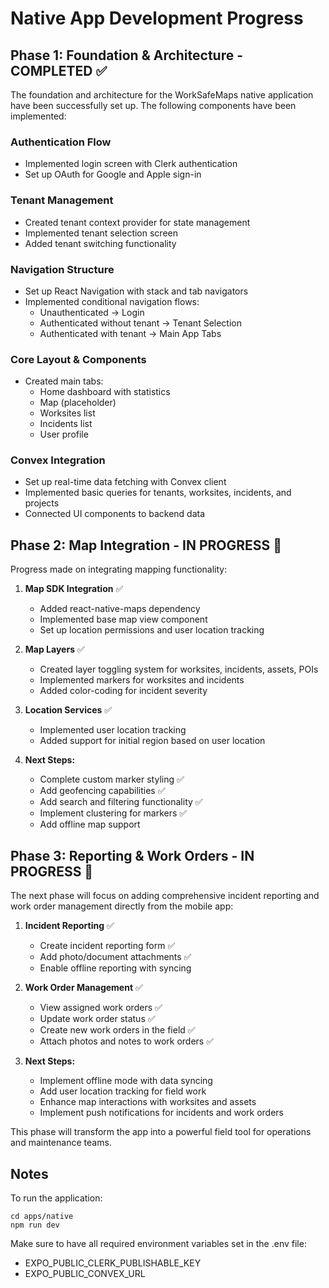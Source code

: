 # Native App Development Progress

## Phase 1: Foundation & Architecture - COMPLETED ✅

The foundation and architecture for the WorkSafeMaps native application have been successfully set up. The following components have been implemented:

### Authentication Flow
- Implemented login screen with Clerk authentication
- Set up OAuth for Google and Apple sign-in

### Tenant Management
- Created tenant context provider for state management
- Implemented tenant selection screen
- Added tenant switching functionality

### Navigation Structure
- Set up React Navigation with stack and tab navigators
- Implemented conditional navigation flows:
  - Unauthenticated -> Login
  - Authenticated without tenant -> Tenant Selection
  - Authenticated with tenant -> Main App Tabs

### Core Layout & Components
- Created main tabs:
  - Home dashboard with statistics
  - Map (placeholder)
  - Worksites list
  - Incidents list
  - User profile

### Convex Integration
- Set up real-time data fetching with Convex client
- Implemented basic queries for tenants, worksites, incidents, and projects
- Connected UI components to backend data

## Phase 2: Map Integration - IN PROGRESS 🔄

Progress made on integrating mapping functionality:

1. **Map SDK Integration** ✅
   - Added react-native-maps dependency
   - Implemented base map view component
   - Set up location permissions and user location tracking

2. **Map Layers** ✅
   - Created layer toggling system for worksites, incidents, assets, POIs
   - Implemented markers for worksites and incidents
   - Added color-coding for incident severity

3. **Location Services** ✅
   - Implemented user location tracking
   - Added support for initial region based on user location

4. **Next Steps:**
   - Complete custom marker styling ✅
   - Add geofencing capabilities ✅
   - Add search and filtering functionality ✅
   - Implement clustering for markers ✅
   - Add offline map support

## Phase 3: Reporting & Work Orders - IN PROGRESS 🔄

The next phase will focus on adding comprehensive incident reporting and work order management directly from the mobile app:

1. **Incident Reporting** ✅
   - Create incident reporting form ✅
   - Add photo/document attachments ✅
   - Enable offline reporting with syncing

2. **Work Order Management** ✅
   - View assigned work orders ✅
   - Update work order status ✅
   - Create new work orders in the field ✅
   - Attach photos and notes to work orders ✅

3. **Next Steps:**
   - Implement offline mode with data syncing
   - Add user location tracking for field work
   - Enhance map interactions with worksites and assets
   - Implement push notifications for incidents and work orders

This phase will transform the app into a powerful field tool for operations and maintenance teams.

## Notes

To run the application:
```
cd apps/native
npm run dev
```

Make sure to have all required environment variables set in the .env file:
- EXPO_PUBLIC_CLERK_PUBLISHABLE_KEY
- EXPO_PUBLIC_CONVEX_URL 